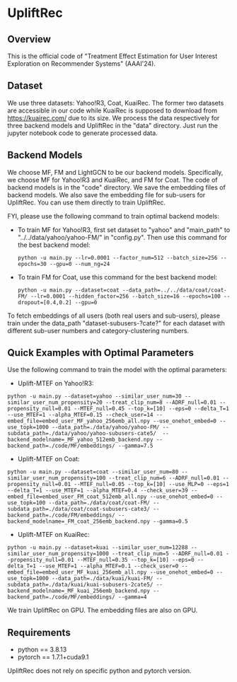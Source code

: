 # UpliftRec


## Overview

This is the official code of "Treatment Effect Estimation for User Interest Exploration on Recommender Systems" (AAAI'24).

## Dataset

We use three datasets: Yahoo!R3, Coat, KuaiRec. The former two datasets are accessible in our code while KuaiRec is supposed to download from https://kuairec.com/ due to its size. We process the data respectively for three backend models and UpliftRec in the "data" directory. Just run the jupyter notebook code to generate processed data.

## Backend Models

We choose MF, FM and LightGCN to be our backend models. Specifically, we choose MF for Yahoo!R3 and KuaiRec, and FM for Coat. The code of backend models is in the "code" directory. We save the embedding files of backend models. We also save the embedding file for sub-users for UpliftRec. You can use them directly to train UpliftRec. 

FYI, please use the following command to train optimal backend models:

+ To train MF for Yahoo!R3, first set dataset to "yahoo" and "main_path"  to "../../data/yahoo/yahoo-FM/" in "config.py". Then use this command for the best backend model:

  ```
  python -u main.py --lr=0.0001 --factor_num=512 --batch_size=256 --epochs=30 --gpu=0 --num_ng=24
  ```

+ To train FM for Coat, use this command for the best backend model:

  ```
  python -u main.py --dataset=coat --data_path=../../data/coat/coat-FM/ --lr=0.0001 --hidden_factor=256 --batch_size=16 --epochs=100 --dropout=[0.4,0.2] --gpu=0
  ```

To fetch embeddings of all users (both real users and sub-users), please train under the data_path "dataset-subusers-?cate?" for each dataset with different sub-user numbers and category-clustering numbers.

## Quick Examples with Optimal Parameters

Use the following command to train the model with the optimal parameters: 

+ Uplift-MTEF on Yahoo!R3:

```
python -u main.py --dataset=yahoo --similar_user_num=30 --similar_user_num_propensity=20 --treat_clip_num=8 --ADRF_null=0.01 --propensity_null=0.01 --MTEF_null=0.45 --top_k=[10] --eps=0 --delta_T=1 --use_MTEF=1 --alpha_MTEF=0.15 --check_user=14 --embed_file=embed_user_MF_yahoo_256emb_all.npy --use_onehot_embed=0 --use_topk=1000 --data_path=./data/yahoo/yahoo-FM/ --subdata_path=./data/yahoo/yahoo-subusers-cate5/  --backend_modelname=_MF_yahoo_512emb_backend.npy --backend_path=./code/MF/embeddings/ --gamma=7.5
```

+ Uplift-MTEF on Coat:

```
python -u main.py --dataset=coat --similar_user_num=80 --similar_user_num_propensity=100 --treat_clip_num=6 --ADRF_null=0.01 --propensity_null=0.01 --MTEF_null=0.05 --top_k=[10] --use_MLP=0 --eps=1 --delta_T=1 --use_MTEF=1 --alpha_MTEF=0.4 --check_user=39 --embed_file=embed_user_FM_coat_512emb_all.npy --use_onehot_embed=0 --use_topk=100 --data_path=./data/coat/coat-FM/ --subdata_path=./data/coat/coat-subusers-cate3/ --backend_path=./code/FM/embeddings/ --backend_modelname=_FM_coat_256emb_backend.npy --gamma=0.5
```

+ Uplift-MTEF on KuaiRec:

```
python -u main.py --dataset=kuai --similar_user_num=12288 --similar_user_num_propensity=1000 --treat_clip_num=5 --ADRF_null=0.01 --propensity_null=0.01 --MTEF_null=0.35 --top_k=[10] --eps=0 --delta_T=1 --use_MTEF=1 --alpha_MTEF=0.1 --check_user=0 --embed_file=embed_user_MF_kuai_256emb_all.npy --use_onehot_embed=0 --use_topk=1000 --data_path=./data/kuai/kuai-FM/ --subdata_path=./data/kuai/kuai-subusers-2cate5/ --backend_modelname=_MF_kuai_256emb_backend.npy --backend_path=./code/MF/embeddings/ --gamma=4
```

We train UpliftRec on GPU. The embedding files are also on GPU.


## Requirements

- python == 3.8.13
- pytorch == 1.7.1+cuda9.1

UpliftRec does not rely on specific python and pytorch version.
